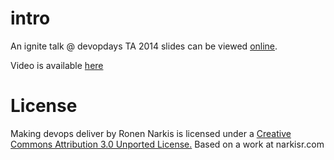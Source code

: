 # intro
An ignite talk @ devopdays TA 2014 slides can be viewed [online](http://narkisr.github.io/making-devops-deliver/#/1).

Video is available [here](http://vimeo.com/114463581)

# License

Making devops deliver by Ronen Narkis is licensed under a [Creative Commons Attribution 3.0 Unported License.](https://creativecommons.org/licenses/by/3.0/) Based on a work at narkisr.com



